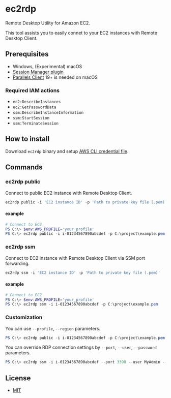 # ec2rdp

Remote Desktop Utility for Amazon EC2.  

This tool assists you to easily connet to your EC2 instances with Remote Desktop Client.

## Prerequisites

* Windows,  (Experimental) macOS
* [Session Manager plugin](https://docs.aws.amazon.com/systems-manager/latest/userguide/session-manager-working-with-install-plugin.html)
* [Parallels Client](https://www.parallels.com/products/ras/capabilities/rdp-client/) 19+ is needed on macOS

### Required IAM actions

* `ec2:DescribeInstances`
* `ec2:GetPasswordData`
* `ssm:DescribeInstanceInformation`
* `ssm:StartSession`
* `ssm:TerminateSession`

## How to install

Download `ec2rdp` binary and setup [AWS CLI credential file](https://docs.aws.amazon.com/cli/latest/userguide/cli-configure-files.html).

## Commands

### ec2rdp public

Connect to public EC2 instance with Remote Desktop Client.

```powershell
ec2rdp public -i 'EC2 instance ID' -p 'Path to private key file (.pem)'
```
#### example

```powershell
# Connect to EC2
PS C:\> $env:AWS_PROFILE='your_profile'
PS C:\> ec2rdp public -i i-01234567890abcdef -p C:\project\example.pem
```

### ec2rdp ssm

Connect to EC2 instance with Remote Desktop Client via SSM port forwarding.

```powershell
ec2rdp ssm -i 'EC2 instance ID' -p 'Path to private key file (.pem)'
```

#### example

```powershell
# Connect to EC2
PS C:\> $env:AWS_PROFILE='your_profile'
PS C:\> ec2rdp ssm -i i-01234567890abcdef -p C:\project\example.pem
```

### Customization

You can use `--profile`, `--region` parameters.

```powershell
PS C:\> ec2rdp public -i i-01234567890abcdef -p C:\project\example.pem --profile your_profile --region ap-northeast-1
```

You can override RDP connection settings by `--port`, `--user`, `--password` parameters.

```powershell
PS C:\> ec2rdp ssm -i i-01234567890abcdef --port 3390 --user MyAdmin --password
```

## License

* [MIT](./LICENSE)
